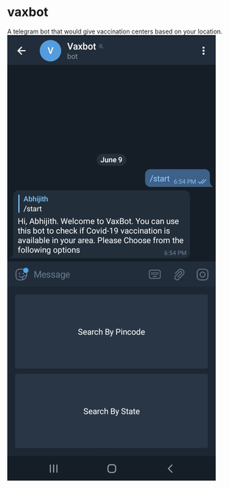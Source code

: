 # vaxbot
A telegram bot that would give vaccination centers based on your location.
![alt text](https://github.com/imabhijith25/vaxbot/blob/master/screenshots/pic2.jpg?raw=true)
